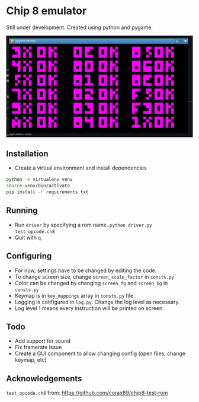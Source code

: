 # Chip 8 emulator

Still under development. Created using python and pygame.

![image](doc/screen.png)

## Installation
- Create a virtual environment and install dependencies
```bash
python -m virtualenv venv
source venv/bin/activate
pip install -r requirements.txt
```
## Running
- Run `driver` by specifying a rom name.
`python driver.py test_opcode.ch8`
- Quit with `q`.

## Configuring
- For now, settings have to be changed by editing the code.
- To change screen size, change `screen_scale_factor` in `consts.py`
- Color can be changed by changing `screen_fg` and `screen_bg` in `consts.py`
- Keymap is in `key_mappings` array in `consts.py` file.
- Logging is configured in `log.py`. Change the log level as necessary.
- Log level 1 means every instruction will be printed on screen.

## Todo
- Add support for sound
- Fix framerate issue
- Create a GUI component to allow changing config (open files, change keymap, etc)

## Acknowledgements
`test_opcode.ch8` from:
https://github.com/corax89/chip8-test-rom

